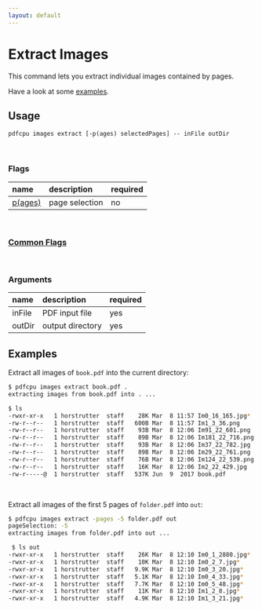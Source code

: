 ```yaml
---
layout: default
---
```


# Extract Images

This command lets you extract individual images contained by pages.

Have a look at some [examples](#examples).

## Usage

```
pdfcpu images extract [-p(ages) selectedPages] -- inFile outDir
````

<br>

### Flags

| name                                         | description     | required   |
|:---------------------------------------------|:----------------|:-----------|
| [p(ages)](../getting_started/page_selection) | page selection  | no         |

<br>

### [Common Flags](../getting_started/common_flags)

<br>

### Arguments

| name   | description      | required
|:-------|:-----------------|:--------
| inFile | PDF input file   | yes
| outDir | output directory | yes

## Examples

Extract all images of `book.pdf` into the current directory:

```sh
$ pdfcpu images extract book.pdf .
extracting images from book.pdf into . ...

$ ls
-rwxr-xr-x   1 horstrutter  staff    28K Mar  8 11:57 Im0_16_165.jpg*
-rw-r--r--   1 horstrutter  staff   600B Mar  8 11:57 Im1_3_36.png
-rw-r--r--   1 horstrutter  staff    93B Mar  8 12:06 Im91_22_601.png
-rw-r--r--   1 horstrutter  staff    89B Mar  8 12:06 Im181_22_716.png
-rw-r--r--   1 horstrutter  staff    93B Mar  8 12:06 Im37_22_782.jpg
-rw-r--r--   1 horstrutter  staff    89B Mar  8 12:06 Im29_22_761.png
-rw-r--r--   1 horstrutter  staff    76B Mar  8 12:06 Im124_22_539.png
-rw-r--r--   1 horstrutter  staff    16K Mar  8 12:06 Im2_22_429.jpg
-rw-r-----@  1 horstrutter  staff   537K Jun  9  2017 book.pdf
```

<br>

Extract all images of the first 5 pages of `folder.pdf` into `out`:

```sh
$ pdfcpu images extract -pages -5 folder.pdf out
pageSelection: -5
extracting images from folder.pdf into out ...

 $ ls out
-rwxr-xr-x   1 horstrutter  staff    26K Mar  8 12:10 Im0_1_2880.jpg*
-rwxr-xr-x   1 horstrutter  staff    10K Mar  8 12:10 Im0_2_7.jpg*
-rwxr-xr-x   1 horstrutter  staff   9.9K Mar  8 12:10 Im0_3_20.jpg*
-rwxr-xr-x   1 horstrutter  staff   5.1K Mar  8 12:10 Im0_4_33.jpg*
-rwxr-xr-x   1 horstrutter  staff   7.7K Mar  8 12:10 Im0_5_48.jpg*
-rwxr-xr-x   1 horstrutter  staff    11K Mar  8 12:10 Im1_2_8.jpg*
-rwxr-xr-x   1 horstrutter  staff   4.9K Mar  8 12:10 Im1_3_21.jpg*
```